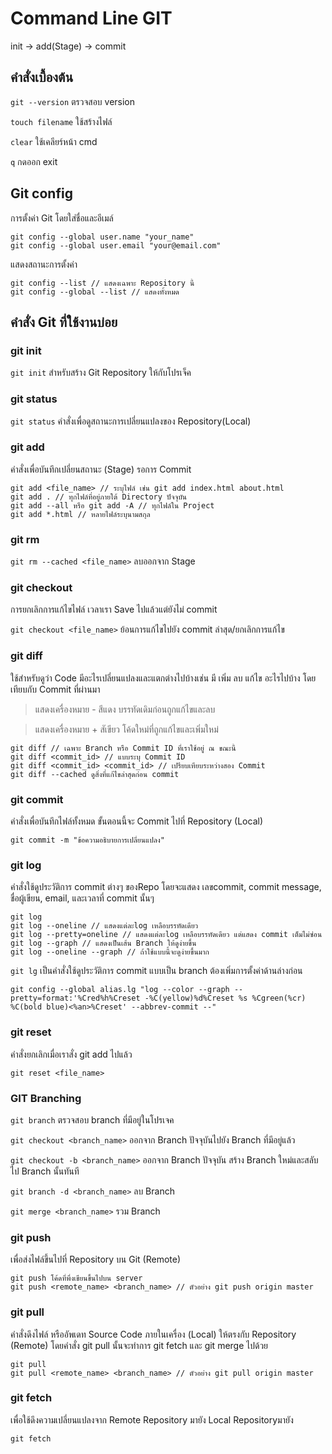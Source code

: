 # Command Line GIT

init -> add(Stage) -> commit


## คำสั่งเบื้องต้น

`git --version` ตรวจสอบ version

`touch filename` ใช้สร้างไฟล์

`clear` ใช้เคลียร์หน้า cmd

`q` กดออก exit

## Git config

การตั้งค่า Git โดยใส่ชื่อและอีเมล์

```
git config --global user.name "your_name"
git config --global user.email "your@email.com"
```
แสดงสถานะการตั้งค่า
```
git config --list // แสดงเฉพาะ Repository นี้
git config --global --list // แสดงทั้งหมด
```

## คำสั่ง Git ที่ใช้งานบ่อย

### git init

`git init` สำหรับสร้าง Git Repository ให้กับโปรเจ็ค

### git status
`git status` คำสั่งเพื่อดูสถานะการเปลี่ยนแปลงของ Repository(Local)

### git add

คำสั่งเพื่อบันทึกเปลี่ยนสถานะ (Stage) รอการ Commit

```
git add <file_name> // ระบุไฟล์ เช่น git add index.html about.html
git add . // ทุกไฟล์ที่อยู่ภายใต้ Directory ปัจจุบัน
git add --all หรือ git add -A // ทุกไฟล์ใน Project
git add *.html // หลายไฟล์ระบุนามสกุล
```

### git rm

`git rm --cached <file_name>`  ลบออกจาก Stage 

### git checkout
การยกเลิกการแก้ไขไฟล์ เวลาเรา Save ไปแล้วแต่ยังไม่ commit 

`git checkout <file_name>`  ย้อนการแก้ไขไปยัง commit ล่าสุด/ยกเลิกการแก้ไข

### git diff
ใช้สำหรับดูว่า Code มีอะไรเปลี่ยนแปลงและแตกต่างไปบ้างเช่น มี เพิ่ม ลบ แก้ไข อะไรไปบ้าง โดยเทียบกับ Commit ที่ผ่านมา
> แสดงเครื่องหมาย - สีแดง บรรทัดเดิมก่อนถูกแก้ไขและลบ

> แสดงเครื่องหมาย + สัเขียว โค้ดใหม่ที่ถูกแก้ไขและเพิ่มใหม่
```
git diff // เฉพาะ Branch หรือ Commit ID ที่เราใช้อยู่ ณ ขณะนี้
git diff <commit_id> // แบบระบุ Commit ID 
git diff <commit_id> <commit_id> // เปรียบเทียบระหว่างสอง Commit
git diff --cached ดูสิ่งที่แก้ไขล่าสุดก่อน commit
``` 
 

### git commit
คำสั่งเพื่อบันทึกไฟล์ทั้งหมด ขั้นตอนนี้จะ Commit ไปที่ Repository (Local) 
```
git commit -m "ข้อความอธิบายการเปลี่ยนแปลง"
```

### git log
คำสั่งใช้ดูประวัติการ commit ต่างๆ ของRepo โดยจะแสดง เลขcommit, commit message, ชื่อผู้เขียน, email, และเวลาที่ commit นั้นๆ
```
git log
git log --oneline // แสดงแต่ละlog เหลือบรรทัดเดียว
git log --pretty=oneline // แสดงแต่ละlog เหลือบรรทัดเดียว แต่แสดง commit เต็มไม่ซ่อน 
git log --graph // แสดงเป็นเส้น Branch ให้ดูง่ายขึ้น
git log --oneline --graph // ถ้าใช้แบบนี้จะดูง่ายขึ้นมาก
```
`git lg` เป็นคำสั่งใช้ดูประวัติการ commit แบบเป็น branch ต้องเพิ่มการตั้งค่าด้านล่างก่อน

```
git config --global alias.lg "log --color --graph --pretty=format:'%Cred%h%Creset -%C(yellow)%d%Creset %s %Cgreen(%cr) %C(bold blue)<%an>%Creset' --abbrev-commit --"
```

### git reset
คำสั่งยกเลิกเมื่อเราสั่ง git add ไปแล้ว
```
git reset <file_name>
```

### GIT Branching 

`git branch`  ตรวจสอบ branch ที่มีอยู่ในโปรเจค

`git checkout <branch_name>` ออกจาก Branch ปัจจุบันไปยัง Branch ที่มีอยู่แล้ว

`git checkout -b <branch_name>` ออกจาก Branch ปัจจุบัน สร้าง Branch ใหม่และสลับไป Branch นั้นทันที

`git branch -d <branch_name>` ลบ Branch

`git merge <branch_name>` รวม Branch

### git push
เพื่อส่งไฟล์ขึ้นไปที่ Repository บน Git (Remote)
```
git push โค้ดที่พึ่งเขียนขึ้นไปบน server
git push <remote_name> <branch_name> // ตัวอย่าง git push origin master
```

### git pull
คำสั่งดึงไฟล์ หรืออัพเดท Source Code ภายในเครื่อง (Local) ให้ตรงกับ Repository (Remote) โดยคำสั่ง git pull นั้นจะทำการ git fetch และ git merge ไปด้วย
```
git pull
git pull <remote_name> <branch_name> // ตัวอย่าง git pull origin master
```

### git fetch
เพื่อใช้ดึงความเปลี่ยนแปลงจาก Remote Repository มายัง Local  Repositoryมายัง
```
git fetch
```


